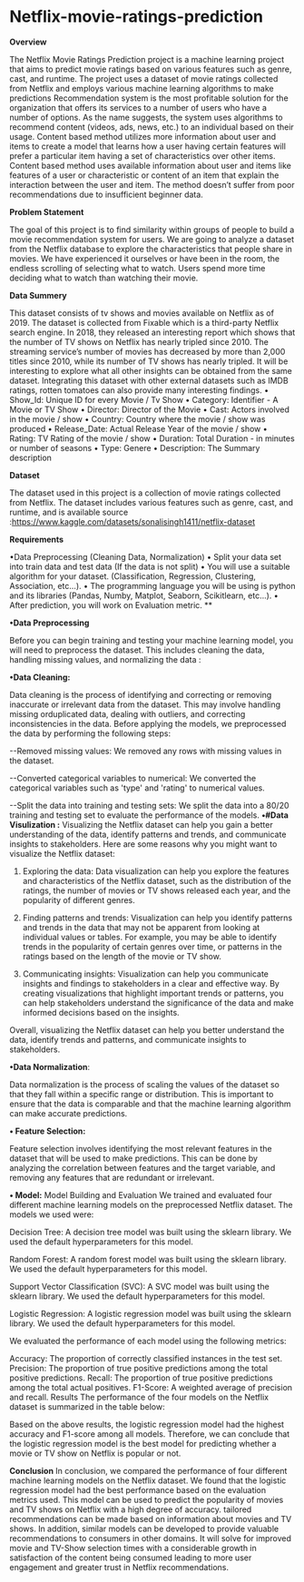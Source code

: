 # Netflix-movie-ratings-prediction
**Overview**

The Netflix Movie Ratings Prediction project is a machine learning project that aims to predict movie ratings based on various features such as genre, cast, and runtime. The project uses a dataset of movie ratings collected from Netflix and employs various machine learning algorithms to make predictions
Recommendation system is the most profitable solution for the organization that offers its services to a number of users who have a number of options. As the name suggests, the system uses algorithms to recommend content (videos, ads, news, etc.) to an individual based on their usage.
Content based method utilizes more information about user and items to create a model that learns how a user having certain features will prefer a particular item having a set of characteristics over other items. Content based method uses available information about user and items like features of a user or characteristic or content of an item that explain the interaction between the user and item. The method doesn’t suffer from poor recommendations due to insufficient beginner data.

**Problem Statement**

The goal of this project is to find similarity within groups of people to build a movie recommendation system for users. We are going to analyze a dataset from the Netflix database to explore the characteristics that people share in movies. We have experienced it ourselves or have been in the room, the endless scrolling of selecting what to watch. Users spend more time deciding what to watch than watching their movie.

**Data Summery**

This dataset consists of tv shows and movies available on Netflix as of 2019. The dataset is collected from Fixable which is a third-party Netflix search engine. In 2018, they released an interesting report which shows that the number of TV shows on Netflix has nearly tripled since 2010. The streaming service’s number of movies has decreased by more than 2,000 titles since 2010, while its number of TV shows has nearly tripled. It will be interesting to explore what all other insights can be obtained from the same dataset. Integrating this dataset with other external datasets such as IMDB ratings, rotten tomatoes can also provide many interesting findings.
•	Show_Id: Unique ID for every Movie / Tv Show
•	Category: Identifier - A Movie or TV Show
•	Director: Director of the Movie
•	Cast: Actors involved in the movie / show
•	Country: Country where the movie / show was produced
•	Release_Date: Actual Release Year of the movie / show
•	Rating: TV Rating of the movie / show
•	Duration: Total Duration - in minutes or number of seasons
•	Type: Genere
•	Description: The Summary description

**Dataset**

The dataset used in this project is a collection of movie ratings collected from Netflix. The dataset includes various features such as genre, cast, and runtime, and is available
source :https://www.kaggle.com/datasets/sonalisingh1411/netflix-dataset

**Requirements**

•Data Preprocessing (Cleaning Data, Normalization)
• Split your data set into train data and test data (If the data is not split)
• You will use a suitable algorithm for your dataset. (Classification, Regression, Clustering, Association, etc...).
• The programming language you will be using is python and its libraries (Pandas, Numby, Matplot, Seaborn, Scikitlearn, etc...).
• After prediction, you will work on Evaluation metric.
** 

**•Data Preprocessing**

Before you can begin training and testing your machine learning model, you will need to preprocess the dataset. This includes cleaning the data, handling missing values, and normalizing the data :

  **•Data Cleaning:**
  
   Data cleaning is the process of identifying and correcting or removing inaccurate or irrelevant
   data from the dataset. This may involve handling missing orduplicated data, dealing with outliers, and correcting inconsistencies in     the data.
  Before applying the models, we preprocessed the data by performing the following steps:

--Removed missing values: We removed any rows with missing values in the dataset.

--Converted categorical variables to numerical: We converted the categorical variables such as 'type' and 'rating' to numerical values.

--Split the data into training and testing sets: We split the data into a 80/20 training and testing set to evaluate the performance of    the models.
  **•#Data Visulization :**
Visualizing the Netflix dataset can help you gain a better understanding of the data, identify patterns and trends, and communicate insights to stakeholders. Here are some reasons why you might want to visualize the Netflix dataset:

1. Exploring the data: Data visualization can help you explore the features and characteristics of the Netflix dataset, such as the distribution of the ratings, the number of movies or TV shows released each year, and the popularity of different genres.

2. Finding patterns and trends: Visualization can help you identify patterns and trends in the data that may not be apparent from looking at individual values or tables. For example, you may be able to identify trends in the popularity of certain genres over time, or patterns in the ratings based on the length of the movie or TV show.

3. Communicating insights: Visualization can help you communicate insights and findings to stakeholders in a clear and effective way. By creating visualizations that highlight important trends or patterns, you can help stakeholders understand the significance of the data and make informed decisions based on the insights.

Overall, visualizing the Netflix dataset can help you better understand the data, identify trends and patterns, and communicate insights to stakeholders.


  **•Data Normalization**:
  
   Data normalization is the process of scaling the values of the dataset so that they fall within a specific range or distribution. This is important to ensure
   that the data is comparable and that the machine learning algorithm can make accurate predictions.
        
**• Feature Selection:** 

   Feature selection involves identifying the most relevant features in the dataset that will be used to make predictions.
   This can be done by analyzing the correlation between features and the target variable, and removing any features that
   are redundant or irrelevant.

**• Model:** 
Model Building and Evaluation
We trained and evaluated four different machine learning models on the preprocessed Netflix dataset. The models we used were:

Decision Tree: A decision tree model was built using the sklearn library. We used the default hyperparameters for this model.

Random Forest: A random forest model was built using the sklearn library. We used the default hyperparameters for this model.

Support Vector Classification (SVC): A SVC model was built using the sklearn library. We used the default hyperparameters for this model.

Logistic Regression: A logistic regression model was built using the sklearn library. We used the default hyperparameters for this model.

We evaluated the performance of each model using the following metrics:

Accuracy: The proportion of correctly classified instances in the test set.
Precision: The proportion of true positive predictions among the total positive predictions.
Recall: The proportion of true positive predictions among the total actual positives.
F1-Score: A weighted average of precision and recall.
Results
The performance of the four models on the Netflix dataset is summarized in the table below:

Based on the above results, the logistic regression model had the highest accuracy and F1-score among all models. Therefore, we can conclude that the logistic regression model is the best model for predicting whether a movie or TV show on Netflix is popular or not.


**Conclusion**
In conclusion,  we compared the performance of four different machine learning models on the Netflix dataset. We found that the logistic regression model had the best performance based on the evaluation metrics used. This model can be used to predict the popularity of movies and TV shows on Netflix with a high degree of accuracy. tailored recommendations can be made based on information about movies and TV shows. In addition, similar models can be developed to provide valuable recommendations to consumers in other domains. It will solve for improved movie and TV-Show selection times with a considerable growth in satisfaction of the content being consumed leading to more user engagement and greater trust in Netflix recommendations.
